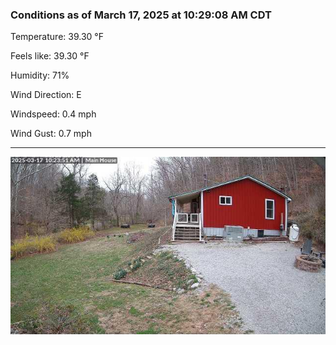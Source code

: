 ### Conditions as of March 17, 2025 at 10:29:08 AM CDT 

Temperature: 39.30 &deg;F

Feels like: 39.30 &deg;F

Humidity: 71%

Wind Direction: E

Windspeed: 0.4 mph

Wind Gust: 0.7 mph

---

<img src="./images/latest.jpeg"/>

